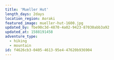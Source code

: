 ```yaml
---
title: 'Mueller Hut'
length_days: 2days
location_region: Aoraki
featured_image: mueller-hut-1600.jpg
updated_by: fbe90c3d-4870-4a02-9423-87030abb3a92
updated_at: 1588191458
adventure_type:
  - hiking
  - mountain
id: f4626cb3-0405-4613-95e4-47620b936904
---
```

